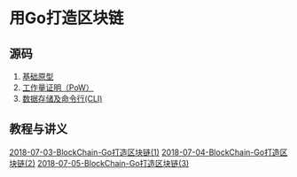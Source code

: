 # 用Go打造区块链

## 源码

1. [基础原型][1]
2. [工作量证明（PoW）][2]
3. [数据存储及命令行(CLI)][3]

## 教程与讲义

[2018-07-03-BlockChain-Go打造区块链(1)][11]
[2018-07-04-BlockChain-Go打造区块链(2)][12]
[2018-07-05-BlockChain-Go打造区块链(3)][13]



[1]:https://github.com/FLHonker/go-BlockChain/tree/part_1
[2]:https://github.com/FLHonker/go-BlockChain/tree/part_2
[3]:https://github.com/FLHonker/go-BlockChain/tree/part_3


[11]:https://github.com/FLHonker/go-BlockChain/blob/part_3/2018-07-03-BlockChain-Go%E6%89%93%E9%80%A0%E5%8C%BA%E5%9D%97%E9%93%BE(1).md
[12]:https://github.com/FLHonker/go-BlockChain/blob/part_2/2018-07-04-BlockChain-Go%E6%89%93%E9%80%A0%E5%8C%BA%E5%9D%97%E9%93%BE(2).md
[13]:https://github.com/FLHonker/go-BlockChain/blob/part_3/2018-07-05-BlockChain-Go%E6%89%93%E9%80%A0%E5%8C%BA%E5%9D%97%E9%93%BE(3).md
